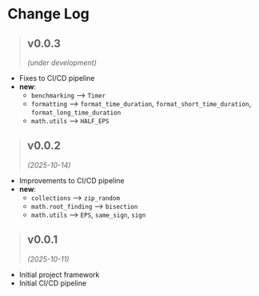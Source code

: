 # Change Log


<!------------------------------------------------------------------------------------------------->
> ## v0.0.3
> *(under development)*
<!------------------------------------------------------------------------------------------------->

- Fixes to CI/CD pipeline
- **new**: 
  - `benchmarking` --> `Timer`
  - `formatting` --> `format_time_duration`, `format_short_time_duration`, `format_long_time_duration`
  - `math.utils` --> `HALF_EPS`

<!------------------------------------------------------------------------------------------------->
> ## v0.0.2
> *(2025-10-14)*
<!------------------------------------------------------------------------------------------------->

- Improvements to CI/CD pipeline
- **new**: 
  - `collections` --> `zip_random`
  - `math.root_finding` --> `bisection`
  - `math.utils` --> `EPS`, `same_sign`, `sign` 
  

<!------------------------------------------------------------------------------------------------->
> ## v0.0.1
> *(2025-10-11)*
<!------------------------------------------------------------------------------------------------->

- Initial project framework
- Initial CI/CD pipeline